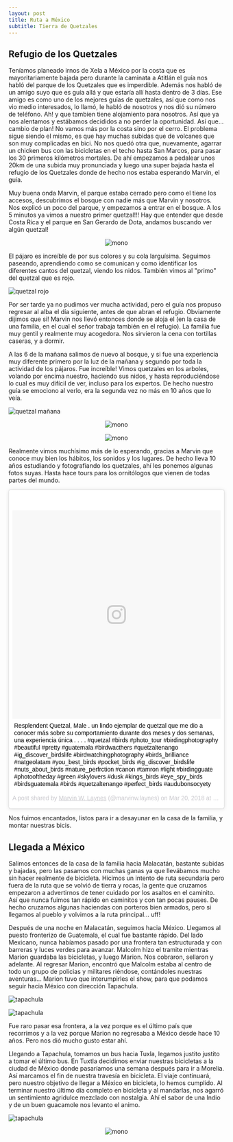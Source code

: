 ```yaml
---
layout: post
title: Ruta a México
subtitle: Tierra de Quetzales
---
```


## Refugio de los Quetzales

Teníamos planeado irnos de Xela a México por la costa que es mayoritariamente bajada pero durante la caminata a Atitlán el guía nos habló del parque de los Quetzales que es imperdible. Además nos habló de un amigo suyo que es guía allá y que estaría allí hasta dentro de 3 días. Ese amigo es como uno de los mejores guías de quetzales, así que como nos vio medio interesados, lo llamó, le habló de nosotros y nos dió su número de teléfono. Ah! y que tambien tiene alojamiento para nosotros. Así que ya nos alentamos y estábamos decididos a no perder la oportunidad. Así que... cambio de plan! No vamos más por la costa sino por el cerro. El problema sigue siendo el mismo, es que hay muchas subidas que de volcanes que son muy complicadas en bici. No nos quedó otra que, nuevamente, agarrar un chicken bus con las bicicletas en el techo hasta San Marcos, para pasar los 30 primeros kilómetros mortales. De ahí empezamos a pedalear unos 20km de una subida muy pronunciada y luego una super bajada hasta el refugio de los Quetzales donde de hecho nos estaba esperando Marvin, el guía.

Muy buena onda Marvin, el parque estaba cerrado pero como el tiene los accesos, descubrimos el bosque con nadie más que Marvin y nosotros. Nos explicó un poco del parque, y empezamos a entrar en el bosque. A los 5 minutos ya vimos a nuestro primer quetzal!!! Hay que entender que desde Costa Rica y el parque en San Gerardo de Dota, andamos buscando ver algún quetzal!

<p style="
    text-align: -webkit-center;
"><img src="https://lh3.googleusercontent.com/GiDpXcYm399ovcirNdVxoWSwOXAyGyOtAOv-Phh53Qex6fTv-oSe15KcmUwJaEHbqIlpQzy4fA9muERz5vMxZAa4c8ql0b1l_N2gPSHizq8KxRX0ztFxbbHYmLMxf6Fmb78MDs9BrgJgf8zMSph_Gramv4f4wMumqcb_F0ND_mes1I2cbot2YmuErS7sjfIUDdsEgGUCa3-oMzs_jxV_5r8AfjJgQcybutyYHEmj6sa4q-uz2i62ZLjQLl3MBkdNr-tc7Vi2RvGXBzpnsCu9bHh_m02OWe9SBGfprH2z3jXcr-GJ5RdHR2lfywuN9nqO2R295jM9DeCVO93OJK6ZzJx6KK2x-ToGXAodkwP2eNW-SFZarDqi2qL5MYCuxyIMDIKsaIy3IWnE-unrVuBZcxvuQt5MKAkJqbrld4PSxzRewwz-60RDVk-SSh0n8-qhqgdZ5yGSaNaGJt4aPfbgHR-eBs6H7wUzhp7MlRN0GTrgNcgWZjsBKF1YpNRqL0Q_w9C_yD4O0EPRYk8Ja4iMDt-mes8GY5Hm50jxLPi8zewSVIRD3mTmtDQaaQfVc1VHi8-HS1at4FIKQyWqdQz5sJBn7knHhS59VIFrm7iQmvzUqFC4R5TAKtFHYRdlGSuSApFAdbhB25GR0UnuLflp6l5tYxoXiD8rzA=w386-h686-no" alt="mono" style="

    width: 50%;
"></p>

El pájaro es increíble de por sus colores y su cola larguísima. Seguimos paseando, aprendiendo como se comunican y como identificar los diferentes cantos del quetzal, viendo los nidos. También vimos al "primo" del quetzal que es rojo.

![quetzal rojo](https://lh3.googleusercontent.com/TmsUWx2euGWHhZ-UCpMKJZltJd9-DbpVYQ9C_EcTOZ903KDZXP8Cjw08U9hFGug8cVofJylGortHUFB4KRXfOzboqZ5QshAE5fbiKxIJN58FnS_lkiKXhV84u0hHm0XlMe12A2PJst6T0O5Xn6ommm9gwlXC_rV6h6pzsrmUmMvwcYJtbn7EajLs7Gv9c3coNLr12HORaIAkmC4y5boVi5YLpTdJaXGYTDrPerpgY6KWIXr59KQgfTBYKV7goXa6y1hqYDdg6Jox4gYzdXCl-czVx-HNY4BZZd4jtDLfLfmzvpYYXeJDRvquMdMEnDDZyIurR7BXAhI5_Je7_m-vYoZyh-Cck83RyvZno_bELs5-8FMPHpGZR10WJoPwy4STkaZ2-1gMLdZrkvE1PK-FdW-e-M6VVZ80jYD6td-tus8PIhlIsCoc7d_gO33cG5-guO7PNWaqB2eKLvAbZyiqByjQ9vewZ13LINpMteuZGWFV-WRWUq_ojEy9D3fEYFlwzKXhm_WXSwT7ELjpXbi_8yW5LIaE3wNLLhr9IboShikCl8NKMXYuiBtNOqyu6BZsEleOU-Dgp_T7EGlIpLuyyWE702r-h7I_GQ8MFXoTsZCmLM4nVPzqbv8s1Bp6eiX_s_3TjBjEhcCLaJFcAPykfsAfJpdfzFeqRg=w1215-h684-no)

Por ser tarde ya no pudimos ver mucha actividad, pero el guía nos propuso regresar al alba el día siguiente, antes de que abran el refugio. Obviamente dijimos que si! Marvin nos llevó entonces donde se aloja el (en la casa de una familia, en el cual el señor trabaja también en el refugio). La familia fue muy gentil y realmente muy acogedora. Nos sirvieron la cena con tortillas caseras, y a dormir.

A las 6 de la mañana salimos de nuevo al bosque, y si fue una experiencia muy diferente primero por la luz de la mañana y segundo por toda la actividad de los pájaros. Fue increíble! Vimos quetzales en los arboles, volando por encima nuestro, haciendo sus nidos, y hasta reproduciéndose lo cual es muy difícil de ver, incluso para los expertos. De hecho nuestro guía se emociono al verlo, era la segunda vez no más en 10 años que lo veía.

![quetzal mañana](https://lh3.googleusercontent.com/8dJ_X5vw3qGE1FUMe6AYgqiynKEpjlXOVnwpUs_Lyt76xDeg3s0d3VfbGLiWDtuN7oxWfcN4KDLjZGvJvU5NqbvXE1Fida5-pKGAtIoazn0KblqsRWfpxqQszwXAG06t5kfRnrLjhE8CtlG2wUpAmqGiSSqAEcVMMjsEFjGuC5vQ1M9oKcj2goqfjKHJrmFw6rUn23t77F2L_QtWoHsBz1CoPjqD5xrEitALWclN-H2Kc4-DvsIKfLfKakcLyMqaEEGpN_PZpl3ojhU7LyOya6ddvv_d_iyWQd-Qabq_KsBGPiTwoWrDSjJIc2NYDvEmjRw_n02zO6h2X74Jhh_l59BpUYjNZNgPvjJOhsVtUya18sF4sbVgQyTbzVUF17gCB0gkpbtqKtWOGxZBw2SpSfWNRJk5316YHW8v977vhfZrlKkaz3rRfiv9etZPw1FciZSH4vumqGIw-17WsYOSe-OQjYJUXsABrjdrnWPrWFsWthQzuZMYhF18M4JAiCdZUvnxuk084DIlQ_9xyOTPBARB2e9b7sLc1vgsC7e1D06LynSMvnE1680vL95PWQP61rQGKkjZDJr9u4fXZcgfu0NOoZlJKgWt8P5Pq2z5OhCdLNL5pGBFf1MEo4KdAwfiaXITq462SDwj3QpkT__VnDKbnB4rd-zl5A=w1215-h684-no)

<p style="
    text-align: -webkit-center;
"><img src="https://lh3.googleusercontent.com/u7KOa4nmnaFejPhOihEpb9rPqbvwl0LFESLEeRHGMmzmWGD55IRDhHYCa8WarRsYfOmYVTEzi8UZ389faorQLTkyIuV1G2ZLZTLlbiFHi7YLCl5wFDJKJeMNwZvb18qL4PFLeSixF72K45aaSO_t8-8Heci3xkdmbsstrCQgKMEQehNTbPfqBzpThpZvqDB2DHowvlq7dQkcl0DadQRXl9_6jRaxnAcdQSmP2lVH68ANI0aqrQpLrq4sfhRFejtNH0I_dVlffr8h3IzmitOcGHpFxvPvnvJJ1MubFI3uy57cyJ7EZ3nUSdqn0bdiCWhdg4bbGFYpEpu4IgMXsqtpdS1iqYh0ncBKW1Nng8jP2SQcRRxuC4EUV8hMfysjKlUCwO9phrBuL2lkAooHdAM4hbOGy0vGg9SQysNUa8PvAOezDRhZmP3puZCfH5kUd63X6yEawvryrYpEB5oH9xyob6Qi1xZrfedxfAFJy4dMdEuCdl1LraSeKBjYyBNJj2JcrsGcg80NPJkcGc8NiZ0TS9V3JwLUz5uUMTlyPCSaHImfi-UG9NPV7tr1YUTdNVOd4tZEA6c3r0n-XNnDZGkFdr87qj3azTjU4MKplMAPewBc8bDXkV3arULlVLDLnMSF_UENtXuTdF_I_5xgdNlMEsVEhUbV1U8M1w=w386-h686-no" alt="mono" style="

    width: 50%;
"></p>

<p style="
    text-align: -webkit-center;
"><img src="https://lh3.googleusercontent.com/bAd2vlFoeEn_TT0rpZM7DdqiVqthQwJpyetK6tOLAPUqSC_6JRWbUvA6SNUNmwXP6L6WSKVgXhdW_1y-b1D8iEwZci9fRAM2iS3H9l3RFEBbC86XF17_JuPVDBbkep_Tn7taVCOSJDmQAct0sx61a9yZpjkZVAn376QUI-S_H5WCHVhBwa8Ua_FhIH4GPtbtkx6R-r236G9Y6MgC5MkdBTt9O11eur6rsmBQZBt2JkWlgU5P_OX2W_DNtrO0n7onrkOSNMHyehAPaBlHq1Dbat-eKIfM5M4o-6W0_8GB61ud0sCkhJfAP369u-jsutXhxPCHpm8rgqqBZoNbep2Z2cRUiGUZX0yL6-9o40AHeApOpmid4KFYVkOWzM7ZthDEqMLLIa2B2ggpwUhLsQneSB-ZLY3RG6QFyAy9SJW4Apo2u-abkBi1L_h6ZXgPU8Bpnn43_vox8v5BiYhfqWMULEgPEmE30XxiG2AbXpvQBlxebNPLP6z9-izld120WHDSasqbsnQ7zUdPFa2AV1N9x_IIUFVJ8EeH0zrpe4v3XDfSw1WU3CwP0EAKnajS5vqVkKHQ4Zu6WzE3UOTKiA2XGyYOvk3KJaayAVgz92ftJ9lvDhHh1DYGP9r7XrcdavoY5SwnUR5xClHamoBBV2xufQ4vRBzMEzK-uA=w386-h686-no" alt="mono" style="

    width: 50%;
"></p>

Realmente vimos muchísimo más de lo esperando, gracias a Marvin que conoce muy bien los hábitos, los sonidos y los lugares. De hecho lleva 10 años estudiando y fotografiando los quetzales, ahí les ponemos algunas fotos suyas. Hasta hace tours para los ornitólogos que vienen de todas partes del mundo. 

<blockquote class="instagram-media" data-instgrm-captioned data-instgrm-permalink="https://www.instagram.com/p/Bgkgk_rHW4u/" data-instgrm-version="8" style=" background:#FFF; border:0; border-radius:3px; box-shadow:0 0 1px 0 rgba(0,0,0,0.5),0 1px 10px 0 rgba(0,0,0,0.15); margin: 1px; max-width:658px; padding:0; width:99.375%; width:-webkit-calc(100% - 2px); width:calc(100% - 2px);"><div style="padding:8px;"> <div style=" background:#F8F8F8; line-height:0; margin-top:40px; padding:50.0% 0; text-align:center; width:100%;"> <div style=" background:url(data:image/png;base64,iVBORw0KGgoAAAANSUhEUgAAACwAAAAsCAMAAAApWqozAAAABGdBTUEAALGPC/xhBQAAAAFzUkdCAK7OHOkAAAAMUExURczMzPf399fX1+bm5mzY9AMAAADiSURBVDjLvZXbEsMgCES5/P8/t9FuRVCRmU73JWlzosgSIIZURCjo/ad+EQJJB4Hv8BFt+IDpQoCx1wjOSBFhh2XssxEIYn3ulI/6MNReE07UIWJEv8UEOWDS88LY97kqyTliJKKtuYBbruAyVh5wOHiXmpi5we58Ek028czwyuQdLKPG1Bkb4NnM+VeAnfHqn1k4+GPT6uGQcvu2h2OVuIf/gWUFyy8OWEpdyZSa3aVCqpVoVvzZZ2VTnn2wU8qzVjDDetO90GSy9mVLqtgYSy231MxrY6I2gGqjrTY0L8fxCxfCBbhWrsYYAAAAAElFTkSuQmCC); display:block; height:44px; margin:0 auto -44px; position:relative; top:-22px; width:44px;"></div></div> <p style=" margin:8px 0 0 0; padding:0 4px;"> <a href="https://www.instagram.com/p/Bgkgk_rHW4u/" style=" color:#000; font-family:Arial,sans-serif; font-size:14px; font-style:normal; font-weight:normal; line-height:17px; text-decoration:none; word-wrap:break-word;" target="_blank">Resplendent Quetzal, Male . un lindo ejemplar de quetzal que me dio a conocer más sobre su comportamiento durante dos meses y dos semanas, una experiencia única . . . . #quetzal #birds #photo_tour #birdingphotography #beautiful #pretty #guatemala #birdwacthers #quetzaltenango #ig_discover_birdslife #birdwatchingphotography #birds_brilliance #natgeolatam #you_best_birds #pocket_birds #ig_discover_birdslife #nuts_about_birds #nature_perfrction #canon #tamron #light #birdingguate #photooftheday #green #skylovers #dusk #kings_birds #eye_spy_birds #birdsguatemala #birds #quetzaltenango #perfect_birds #audubonsocyety</a></p> <p style=" color:#c9c8cd; font-family:Arial,sans-serif; font-size:14px; line-height:17px; margin-bottom:0; margin-top:8px; overflow:hidden; padding:8px 0 7px; text-align:center; text-overflow:ellipsis; white-space:nowrap;">A post shared by <a href="https://www.instagram.com/marvinw.laynes/" style=" color:#c9c8cd; font-family:Arial,sans-serif; font-size:14px; font-style:normal; font-weight:normal; line-height:17px;" target="_blank"> Marvin W. Laynes</a> (@marvinw.laynes) on <time style=" font-family:Arial,sans-serif; font-size:14px; line-height:17px;" datetime="2018-03-21T03:38:11+00:00">Mar 20, 2018 at 8:38pm PDT</time></p></div></blockquote> <script async defer src="//www.instagram.com/embed.js"></script>

Nos fuimos encantados, listos para ir a desayunar en la casa de la familia, y montar nuestras bicis.


## Llegada a México

Salimos entonces de la casa de la familia hacia Malacatán, bastante subidas y bajadas, pero las pasamos con muchas ganas ya que llevábamos mucho sin hacer realmente de bicicleta. Hicimos un intento de ruta secundaria pero fuera de la ruta que se volvió de tierra y rocas, la gente que cruzamos empezaron a advertirnos de tener cuidado por los asaltos en el caminito. Así que nunca fuimos tan rápido en caminitos y con tan pocas pauses. De hecho cruzamos algunas haciendas con porteros bien armados, pero si llegamos al pueblo y volvimos a la ruta principal... uff!

Después de una noche en Malacatán, seguimos hacia México. Llegamos al puesto fronterizo de Guatemala, el cual fue bastante rápido. Del lado Mexicano, nunca habíamos pasado por una frontera tan estructurada y con barreras y luces verdes para avanzar. Malcolm hizo el tramite mientras Marion guardaba las bicicletas, y luego Marion. Nos cobraron, sellaron y adelante. Al regresar Marion, encontró que Malcolm estaba al centro de todo un grupo de policias y militares riéndose, contándoles nuestras aventuras... Marion tuvo que interumpirles el show, para que podamos seguir hacia México con dirección Tapachula.

![tapachula](https://lh3.googleusercontent.com/FMZkl_VbDEzCTwIpQvtbKOA6BId9rERuuqp4UR26PSD40J9DFvMkD9BxLxelQWPpNkNXUxiYNtQl81bxKYs4WrLUsGLVsGHx3gz3hDjYWHHYlkysVD2DsnHyQJpwCqhrlG8XWm3oZjBpA_GxgRcEx49sJYFpe637uobnFBLGr0luE6CnKTWdWkllKX8SSPT71rdcSYfoXf4exGobO0kg5Tz1mV3slHXy7kWMtO06WNC59pZpuB6nEgjWEWMO_1F2ZZR4ka3nqguzQ0rI--KwvY_4tL9bVpTYVzMRv28vCJ0nih4jvXatiRi94GRSTFiFIeHlg-dnJexijsjLHlVivwAfkBIM7qJMosrPGP4IteP97KpYW7pHtQ6TadxvGLgYwlS9FXx9Ylq1SuMSWUr7jjrXch5MatW3ZKzDvd_meRLRmjLffTX6ggW_880zdHwYMZg0vsYRJHakjbe3Ky3aKxKn7OCWcUpv9lg4ekuqfUHbYLe00gRF2OG9zVONwyHc8vQId-lCQMLyoP_b0Q7XPDU83PptN5sZ_7kRwNwl-AhHu9FqAmewFShg_rpGX_oe2RQ_ntCbApu6drU6UlMSyg3b-ZPxHIVitlaZUW4jaTIt-iZznnfzoke9KnRspEbZJVY2vc1kq4QS_l3YVLfl0T-uZvTyva73dA=w1215-h684-no)

![tapachula](https://lh3.googleusercontent.com/w-AGI6AxHzX-VDLGb2hz-beFaLt-rGjStzepmPBooLEjfldZ2cE7ghcRnuXFgVt5wY94SBNCFs7kA5SFXHI_m1rjK2cj2rOgBYs61H6xQyTeE17SLxu-F3Yt9_Lzawg2eCxf6O4O3nW1dt3ptO-87EIF_KNSYOeKgFO5Pg5-iPANAVQ6CTB0EK2gvT29vn4ZZZ4MT6My4CAVp7NauB4sW_cXuyHIsvmIrCV8KE_A3l1ik49a_nFkn_lDq1PcuwS-xuoJNaSFlx1bx4YC57fVv3ox1vVfq2rwki0uAVImdjJGbGiZOHg8FENgZiV86ARS078z2x9zDAuuy_-CYdIbeLE81E6IceGONh_5fQzfsw9NdXH97pcdHfpi2h3Mk-lpE-UoQZKvn4glIyeAm7eClkjAbGh7Uz9xl49NbnVudtJP6yL4Nf1-dNqPioshE1Ba3A5dd9ZMTzkjqpL6qfLVNX6-q8-8eO_QdRDzvBMvrMnxm1Wp3w-_jBdEfpHD6kUMck0_PjZ1jJ_aq2RA464_dkmRBG82DXIdLs7IxMy1P5IUZKW0-gXtNlHdXi8OYox3-hmDDM8t-8dfSEIXyXJkHxOBO_6JmC8ltmc9QiqIm_V2eicF14VzUWdKuN372kThguEAAmLNWxC7LNaCSDrFmrXOTiE09gMtjw=w1215-h684-no
)

Fue raro pasar esa frontera, a la vez porque es el último país que recorrimos y a la vez porque Marion no regresaba a México desde hace 10 años. Pero nos dió mucho gusto estar ahí.

Llegando a Tapachula, tomamos un bus hacia Tuxla, legamos justito justito a tomar el último bus. En Tuxtla decidimos enviar nuestras bicicletas a la ciudad de México donde pasaríamos una semana después para ir a Morelia. Así marcamos el fin de nuestra travesía en bicicleta. El viaje continuará, pero nuestro objetivo de llegar a México en bicicleta, lo hemos cumplido. Al terminar nuestro último día completo en bicicleta y al mandarlas, nos agarró un sentimiento agridulce mezclado con nostalgia. Ahí el sabor de una Indio y de un buen guacamole nos levanto el animo.

![tapachula](https://lh3.googleusercontent.com/HW0_pgc7v7wzhUOEjVvbHtevWYNPvLs37bBDRZ7Es0flQEFO1Ny8rVLRpV-0B7NLhnet0VgWRv8jcmr-fzqU-faAwckJC56GsHc7_VrJmxstn7Gmj1zoimLOvsY-V09QoFTroTAPl9yUV5BlcXMpS7N5pWEFcPTG7lb1LeOMSi4WwwDMFWwRterGQ8K8vDRdCtld4vKqAudAMAJZ8onQrb9yFBDZuGmGUHajFe9cZCI28ru1W7w4-gRbhT4IwxvGcYE3QMIThvLLe5b4R_5EfPdSfFNPH7fDWxcO-PDSVVUVNX20ZunUASIuYJBZ5jUTQMddwxiE6TRvohKQgJrm6IjWheMCv5SMUhcVkyacmyaxXoF_YkhIEwA78z2fkKre3PNpDjwxKFGCfPUjDpUlZwRGAE9lXPrsGv39pAKBOFK_KsQ2cOlmUWGuRXWHfNAH8TVXxJs_SROgjSyvSY1Li-BzeRWSOG-0Xoo4DReQaD8NaGBoF8OpfObPPVXHvmFpOlcEfXNHOf5BvRUkX9kfcmZTB4kyKGQ3YnYGsrC3DP0vFmk1cVvUZ2j5PeB60mlwNSCkTMcdPKPJe29YLQAnQd_1TSNZd8-2Ph84P-9G5hq0F0_1r3HRe2V1TzdovsNymBbnyCsm98nCCHMXQRQQBDkawu0KxBonsQ=w1215-h684-no)

<p style="
    text-align: -webkit-center;
"><img src="https://lh3.googleusercontent.com/OyV-leMsmdE-KY86WUqyWxjU2k-DS90RCXUq7nwO2Hz_lDsF_lJM3cFAb4EqkzAddxTJGREloiIeOOMkx7qUup44HFhLIPx1TDCAvy7L3Kwu85_0Vp9xXEQtlamHmpFCCadXUvITj-CJIrXyGoM9RLLb5cPMqZeOE8lQJ34cXEbukUHvbFR303h9yyEIm0UyHxzWgJ3-9QUr3FVQUnT5HeuU8zYdPJnnvXwTpepwupvmz6znniD-cAn_HKblPiqreJYrP8WwptJCXZxy8TjV-tbUMXGzhyuDmteuOXdKi-q7OVi_-g_LljzhuUa0k6ar0rIGvMN16R6gz7LkNMTSy6RRNpg05z2UmW9BpwUeILgECKSaV5Np4JSqONEue4qvuUOFAgogSC4x0PT3QWLknzOqNjrnnFZ_z3VQ7KTbfjN79SCcs_ckQBFbk88xbwl2tE89qOvaebWvegPVNodqFmvoNlp9uyMWBfXFMIkaykE3XpblTjI0Azb9dawOO1G2xkTGC5amv6VqIGolLW3UYHlsD6uWRJK_oYJFOvmxvTlDGyKZqiwEvK2y5DaI6N4BlEQ8V6r0DYED91XezcPbXVfbkGrxt3FEgc2uVXXTxptrm7TOOrNjc62WyQqjrpEGtbV7vnXPswVseAgE4Fi8C1qFHv-wnpGTmw=w386-h686-no" alt="mono" style="

    width: 50%;
"></p>









